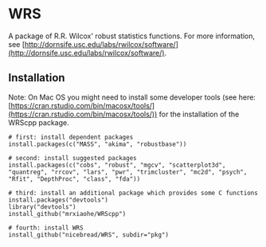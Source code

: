 # WRS #

A package of R.R. Wilcox' robust statistics functions.
For more information, see [http://dornsife.usc.edu/labs/rwilcox/software/](http://dornsife.usc.edu/labs/rwilcox/software/).


## Installation ##

Note: On Mac OS you might need to install some developer tools (see here: [https://cran.rstudio.com/bin/macosx/tools/](https://cran.rstudio.com/bin/macosx/tools/)) for the installation of the WRScpp package.

    # first: install dependent packages
    install.packages(c("MASS", "akima", "robustbase"))
    
    # second: install suggested packages
    install.packages(c("cobs", "robust", "mgcv", "scatterplot3d", "quantreg", "rrcov", "lars", "pwr", "trimcluster", "mc2d", "psych", "Rfit", "DepthProc", "class", "fda"))
    
    # third: install an additional package which provides some C functions
    install.packages("devtools")
    library("devtools")
    install_github("mrxiaohe/WRScpp")
    
    # fourth: install WRS
    install_github("nicebread/WRS", subdir="pkg")